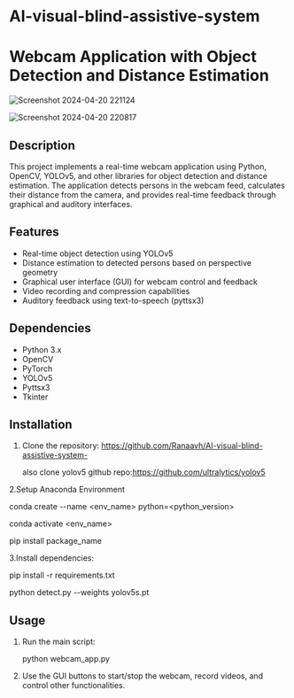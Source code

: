 # AI-visual-blind-assistive-system

# Webcam Application with Object Detection and Distance Estimation


![Screenshot 2024-04-20 221124](https://github.com/Ranaavh/AI-visual-blind-assistive-system-/assets/166323572/4698c82d-adde-424c-a719-047f92eedc9b)

![Screenshot 2024-04-20 220817](https://github.com/Ranaavh/AI-visual-blind-assistive-system/assets/166323572/8abba5e7-2998-4d8f-9179-6195306402c2)


## Description

This project implements a real-time webcam application using Python, OpenCV, YOLOv5, and other libraries for object detection and distance estimation. The application detects persons in the webcam feed, calculates their distance from the camera, and provides real-time feedback through graphical and auditory interfaces.

## Features

- Real-time object detection using YOLOv5
- Distance estimation to detected persons based on perspective geometry
- Graphical user interface (GUI) for webcam control and feedback
- Video recording and compression capabilities
- Auditory feedback using text-to-speech (pyttsx3)

## Dependencies

- Python 3.x
- OpenCV
- PyTorch
- YOLOv5
- Pyttsx3
- Tkinter

## Installation

1. Clone the repository:
    https://github.com/Ranaavh/AI-visual-blind-assistive-system-

    also clone yolov5 github repo:https://github.com/ultralytics/yolov5
      

  

2.Setup Anaconda Environment

   conda create --name <env_name> python=<python_version>

   conda activate <env_name>

   pip install package_name


3.Install dependencies:

   pip install -r requirements.txt
   
   python detect.py --weights yolov5s.pt

  



## Usage

1. Run the main script:

   python webcam_app.py

3. Use the GUI buttons to start/stop the webcam, record videos, and control other functionalities.
